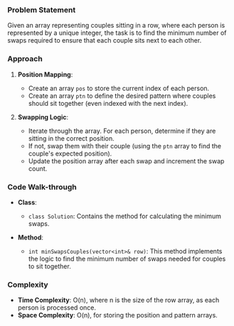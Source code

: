 ### Problem Statement
Given an array representing couples sitting in a row, where each person is represented by a unique integer, the task is to find the minimum number of swaps required to ensure that each couple sits next to each other.

### Approach
1. **Position Mapping**:
   - Create an array `pos` to store the current index of each person.
   - Create an array `ptn` to define the desired pattern where couples should sit together (even indexed with the next index).

2. **Swapping Logic**:
   - Iterate through the array. For each person, determine if they are sitting in the correct position.
   - If not, swap them with their couple (using the `ptn` array to find the couple's expected position).
   - Update the position array after each swap and increment the swap count.

### Code Walk-through
- **Class**:
  - `class Solution`: Contains the method for calculating the minimum swaps.

- **Method**:
  - `int minSwapsCouples(vector<int>& row)`: This method implements the logic to find the minimum number of swaps needed for couples to sit together.

### Complexity
- **Time Complexity**: O(n), where n is the size of the row array, as each person is processed once.
- **Space Complexity**: O(n), for storing the position and pattern arrays.
